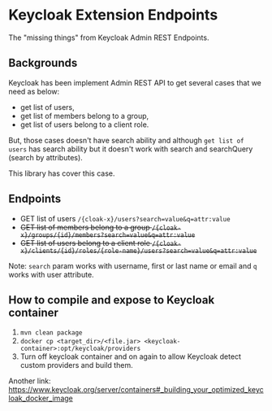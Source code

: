 # Keycloak Extension Endpoints

The "missing things" from Keycloak Admin REST Endpoints.

## Backgrounds

Keycloak has been implement Admin REST API to get several cases that we need as below:
- get list of users,
- get list of members belong to a group,
- get list of users belong to a client role.

But, those cases doesn't have search ability and although `get list of users` has search ability but it doesn't work with search and searchQuery (search by attributes).

This library has cover this case.

## Endpoints

- GET list of users `/{cloak-x}/users?search=value&q=attr:value`
- ~~GET list of members belong to a group `/{cloak-x}/groups/{id}/members?search=value&q=attr:value`~~
- ~~GET list of users belong to a client role `/{cloak-x}/clients/{id}/roles/{role-name}/users?search=value&q=attr:value`~~

Note: `search` param works with username, first or last name or email and `q` works with user attribute.

## How to compile and expose to Keycloak container

1. `mvn clean package`
2. `docker cp <target_dir>/<file.jar> <keycloak-container>:opt/keycloak/providers`
3. Turn off keycloak container and on again to allow Keycloak detect custom providers and build them.

Another link: https://www.keycloak.org/server/containers#_building_your_optimized_keycloak_docker_image